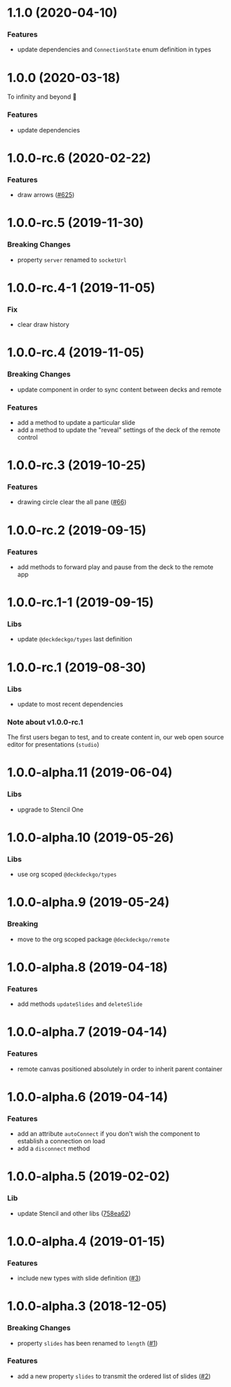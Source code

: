 <a name="1.1.0"></a>

# 1.1.0 (2020-04-10)

### Features

- update dependencies and `ConnectionState` enum definition in types

<a name="1.0.0"></a>

# 1.0.0 (2020-03-18)

To infinity and beyond 🚀

### Features

- update dependencies

<a name="1.0.0-rc.6"></a>

# 1.0.0-rc.6 (2020-02-22)

### Features

- draw arrows ([#625](https://github.com/deckgo/deckdeckgo/issues/625))

<a name="1.0.0-rc.5"></a>

# 1.0.0-rc.5 (2019-11-30)

### Breaking Changes

- property `server` renamed to `socketUrl`

<a name="1.0.0-rc.4-1"></a>

# 1.0.0-rc.4-1 (2019-11-05)

### Fix

- clear draw history

<a name="1.0.0-rc.4"></a>

# 1.0.0-rc.4 (2019-11-05)

### Breaking Changes

- update component in order to sync content between decks and remote

### Features

- add a method to update a particular slide
- add a method to update the "reveal" settings of the deck of the remote control

<a name="1.0.0-rc.3"></a>

# 1.0.0-rc.3 (2019-10-25)

### Features

- drawing circle clear the all pane ([#66](https://github.com/deckgo/deckdeckgo/issues/66))

<a name="1.0.0-rc.2"></a>

# 1.0.0-rc.2 (2019-09-15)

### Features

- add methods to forward play and pause from the deck to the remote app

<a name="1.0.0-rc.1-1"></a>

# 1.0.0-rc.1-1 (2019-09-15)

### Libs

- update `@deckdeckgo/types` last definition

<a name="1.0.0-rc.1"></a>

# 1.0.0-rc.1 (2019-08-30)

### Libs

- update to most recent dependencies

### Note about v1.0.0-rc.1

The first users began to test, and to create content in, our web open source editor for presentations (`studio`)

<a name="1.0.0-alpha.11"></a>

# 1.0.0-alpha.11 (2019-06-04)

### Libs

- upgrade to Stencil One

<a name="1.0.0-alpha.10"></a>

# 1.0.0-alpha.10 (2019-05-26)

### Libs

- use org scoped `@deckdeckgo/types`

<a name="1.0.0-alpha.9"></a>

# 1.0.0-alpha.9 (2019-05-24)

### Breaking

- move to the org scoped package `@deckdeckgo/remote`

<a name="1.0.0-alpha.8"></a>

# 1.0.0-alpha.8 (2019-04-18)

### Features

- add methods `updateSlides` and `deleteSlide`

<a name="1.0.0-alpha.7"></a>

# 1.0.0-alpha.7 (2019-04-14)

### Features

- remote canvas positioned absolutely in order to inherit parent container

<a name="1.0.0-alpha.6"></a>

# 1.0.0-alpha.6 (2019-04-14)

### Features

- add an attribute `autoConnect` if you don't wish the component to establish a connection on load
- add a `disconnect` method

<a name="1.0.0-alpha.5"></a>

# 1.0.0-alpha.5 (2019-02-02)

### Lib

- update Stencil and other libs ([758ea62](https://github.com/deckgo/deckdeckgo-remote/commit/758ea62c884a67195753f805088d11e43a516873))

<a name="1.0.0-alpha.4"></a>

# 1.0.0-alpha.4 (2019-01-15)

### Features

- include new types with slide definition ([#3](https://github.com/deckgo/deckdeckgo-remote/issues/3))

<a name="1.0.0-alpha.3"></a>

# 1.0.0-alpha.3 (2018-12-05)

### Breaking Changes

- property `slides` has been renamed to `length` ([#1](https://github.com/deckgo/deckdeckgo-remote/issues/1))

### Features

- add a new property `slides` to transmit the ordered list of slides ([#2](https://github.com/deckgo/deckdeckgo-remote/issues/2))
